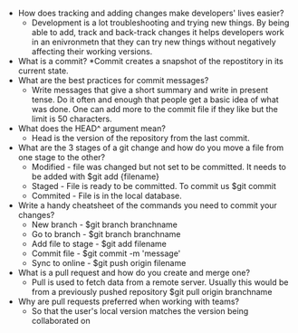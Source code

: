 * How does tracking and adding changes make developers' lives easier?
	* Development is a lot troubleshooting and trying new things. By being able to add, track and back-track changes it helps developers work in an enivronmetn that they can try new things without negatively affecting their working versions. 
* What is a commit?
	*Commit creates a snapshot of the repostitory in its current state.
* What are the best practices for commit messages?
	* Write messages that give a short summary and write in present tense. Do it often and enough that people get a basic idea of what was done. One can add more to the commit file if they like but the limit is 50 characters.
* What does the HEAD^ argument mean?
	* Head is the version of the repository from the last commit.
* What are the 3 stages of a git change and how do you move a file from one stage to the other?
	* Modified - file was changed but not set to be committed. It needs to be added with $git add {filename}
	* Staged - File is ready to be committed. To commit us $git commit
	* Commited - File is in the local database. 
* Write a handy cheatsheet of the commands you need to commit your changes?
	* New branch - $git branch branchname
	* Go to branch - $git branch branchname
	* Add file to stage - $git add filename
	* Commit file - $git commit -m 'message'
	* Sync to online - $git push origin filename
* What is a pull request and how do you create and merge one?
	* Pull is used to fetch data from a remote server. Usually this would be from a previously pushed repository $git pull origin branchname
* Why are pull requests preferred when working with teams?
	* So that the user's local version matches the version being collaborated on
